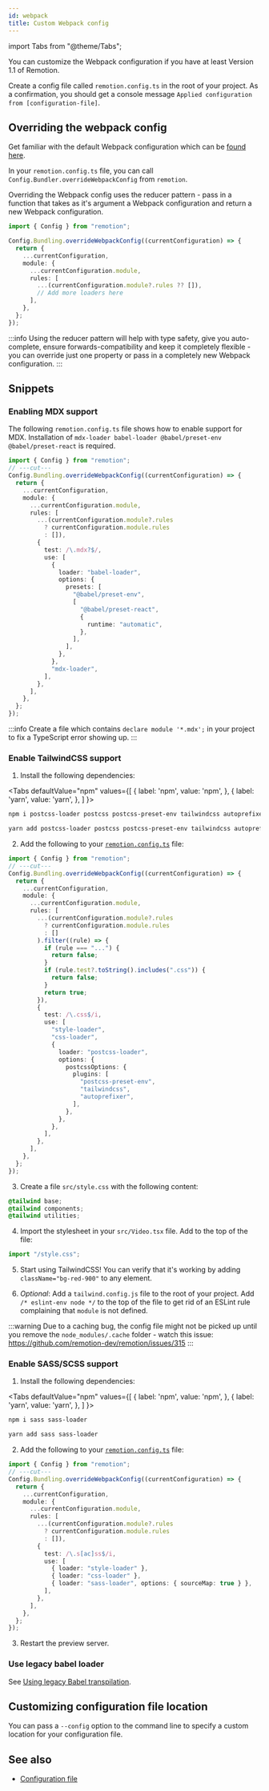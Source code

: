 ```yaml
---
id: webpack
title: Custom Webpack config
---
```


import Tabs from "@theme/Tabs";

You can customize the Webpack configuration if you have at least Version 1.1 of Remotion.

Create a config file called `remotion.config.ts` in the root of your project. As a confirmation, you should get a console message `Applied configuration from [configuration-file]`.

## Overriding the webpack config

Get familiar with the default Webpack configuration which can be [found here](https://github.com/remotion-dev/remotion/blob/main/packages/bundler/src/webpack-config.ts).

In your `remotion.config.ts` file, you can call `Config.Bundler.overrideWebpackConfig` from `remotion`.

Overriding the Webpack config uses the reducer pattern - pass in a function that takes as it's argument a Webpack configuration and return a new Webpack configuration.

```ts twoslash
import { Config } from "remotion";

Config.Bundling.overrideWebpackConfig((currentConfiguration) => {
  return {
    ...currentConfiguration,
    module: {
      ...currentConfiguration.module,
      rules: [
        ...(currentConfiguration.module?.rules ?? []),
        // Add more loaders here
      ],
    },
  };
});
```

:::info
Using the reducer pattern will help with type safety, give you auto-complete, ensure forwards-compatibility and keep it completely flexible - you can override just one property or pass in a completely new Webpack configuration.
:::

## Snippets

### Enabling MDX support

The following `remotion.config.ts` file shows how to enable support for MDX. Installation of `mdx-loader babel-loader @babel/preset-env @babel/preset-react` is required.

```ts twoslash
import { Config } from "remotion";
// ---cut---
Config.Bundling.overrideWebpackConfig((currentConfiguration) => {
  return {
    ...currentConfiguration,
    module: {
      ...currentConfiguration.module,
      rules: [
        ...(currentConfiguration.module?.rules
          ? currentConfiguration.module.rules
          : []),
        {
          test: /\.mdx?$/,
          use: [
            {
              loader: "babel-loader",
              options: {
                presets: [
                  "@babel/preset-env",
                  [
                    "@babel/preset-react",
                    {
                      runtime: "automatic",
                    },
                  ],
                ],
              },
            },
            "mdx-loader",
          ],
        },
      ],
    },
  };
});
```

:::info
Create a file which contains `declare module '*.mdx';` in your project to fix a TypeScript error showing up.
:::

### Enable TailwindCSS support

1. Install the following dependencies:

<Tabs
defaultValue="npm"
values={[
{ label: 'npm', value: 'npm', },
{ label: 'yarn', value: 'yarn', },
]
}>
<TabItem value="npm">

```bash
npm i postcss-loader postcss postcss-preset-env tailwindcss autoprefixer
```

  </TabItem>

  <TabItem value="yarn">

```bash
yarn add postcss-loader postcss postcss-preset-env tailwindcss autoprefixer
```

  </TabItem>
</Tabs>

2. Add the following to your [`remotion.config.ts`](/docs/config) file:

```ts twoslash
import { Config } from "remotion";
// ---cut---
Config.Bundling.overrideWebpackConfig((currentConfiguration) => {
  return {
    ...currentConfiguration,
    module: {
      ...currentConfiguration.module,
      rules: [
        ...(currentConfiguration.module?.rules
          ? currentConfiguration.module.rules
          : []
        ).filter((rule) => {
          if (rule === "...") {
            return false;
          }
          if (rule.test?.toString().includes(".css")) {
            return false;
          }
          return true;
        }),
        {
          test: /\.css$/i,
          use: [
            "style-loader",
            "css-loader",
            {
              loader: "postcss-loader",
              options: {
                postcssOptions: {
                  plugins: [
                    "postcss-preset-env",
                    "tailwindcss",
                    "autoprefixer",
                  ],
                },
              },
            },
          ],
        },
      ],
    },
  };
});
```

3. Create a file `src/style.css` with the following content:

```css
@tailwind base;
@tailwind components;
@tailwind utilities;
```

4. Import the stylesheet in your `src/Video.tsx` file. Add to the top of the file:

```js
import "/style.css";
```

5.  Start using TailwindCSS! You can verify that it's working by adding `className="bg-red-900"` to any element.

6.  _Optional_: Add a `tailwind.config.js` file to the root of your project. Add `/* eslint-env node */` to the top of the file to get rid of an ESLint rule complaining that `module` is not defined.

:::warning
Due to a caching bug, the config file might not be picked up until you remove the `node_modules/.cache` folder - watch this issue: https://github.com/remotion-dev/remotion/issues/315
:::

### Enable SASS/SCSS support

1. Install the following dependencies:

<Tabs
defaultValue="npm"
values={[
{ label: 'npm', value: 'npm', },
{ label: 'yarn', value: 'yarn', },
]
}>
<TabItem value="npm">

```bash
npm i sass sass-loader
```

  </TabItem>

  <TabItem value="yarn">

```bash
yarn add sass sass-loader
```

  </TabItem>
</Tabs>

2. Add the following to your [`remotion.config.ts`](/docs/config) file:

```ts twoslash
import { Config } from "remotion";
// ---cut---
Config.Bundling.overrideWebpackConfig((currentConfiguration) => {
  return {
    ...currentConfiguration,
    module: {
      ...currentConfiguration.module,
      rules: [
        ...(currentConfiguration.module?.rules
          ? currentConfiguration.module.rules
          : []),
        {
          test: /\.s[ac]ss$/i,
          use: [
            { loader: "style-loader" },
            { loader: "css-loader" },
            { loader: "sass-loader", options: { sourceMap: true } },
          ],
        },
      ],
    },
  };
});
```

3. Restart the preview server.

### Use legacy babel loader

See [Using legacy Babel transpilation](/docs/legacy-babel).

## Customizing configuration file location

You can pass a `--config` option to the command line to specify a custom location for your configuration file.

## See also

- [Configuration file](/docs/config)
